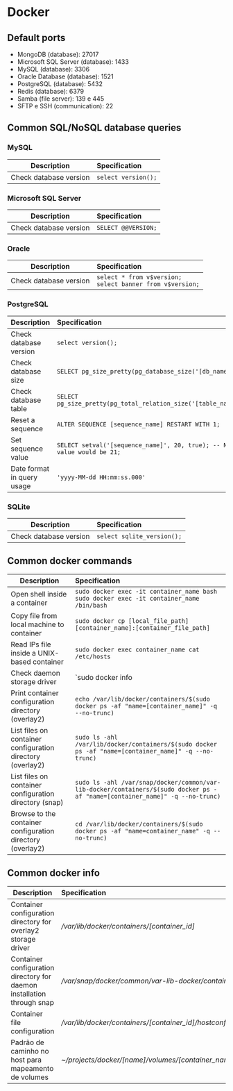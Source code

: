 # Docker

## Default ports
- MongoDB (database): 27017
- Microsoft SQL Server (database): 1433
- MySQL (database): 3306
- Oracle Database (database): 1521
- PostgreSQL (database): 5432
- Redis (database): 6379
- Samba (file server): 139 e 445
- SFTP e SSH (communication): 22

## Common SQL/NoSQL database queries

### MySQL

| Description | Specification |
|-------------|:--------------|
| Check database version | `select version();` |

### Microsoft SQL Server

| Description | Specification |
|-------------|:--------------|
| Check database version | `SELECT @@VERSION;` |

### Oracle

| Description | Specification |
|-------------|:--------------|
| Check database version | `select * from v$version;` <br /> `select banner from v$version;` |

### PostgreSQL

| Description | Specification |
|-------------|:--------------|
| Check database version | `select version();` |
| Check database size | `SELECT pg_size_pretty(pg_database_size('[db_name]'));` |
| Check database table | `SELECT pg_size_pretty(pg_total_relation_size('[table_name]'));` |
| Reset a sequence | `ALTER SEQUENCE [sequence_name] RESTART WITH 1;` |
| Set sequence value | `SELECT setval('[sequence_name]', 20, true); -- Next value would be 21;` |
| Date format in query usage | `'yyyy-MM-dd HH:mm:ss.000'` |

### SQLite

| Description | Specification |
|-------------|:--------------|
| Check database version | `select sqlite_version();` |

## Common docker commands

| Description | Specification |
|-------------|:--------------|
| Open shell inside a container | `sudo docker exec -it container_name bash` <br /> `sudo docker exec -it container_name /bin/bash` |
| Copy file from local machine to container | `sudo docker cp [local_file_path] [container_name]:[container_file_path]` |
| Read IPs file inside a UNIX-based container | `sudo docker exec container_name cat /etc/hosts` |
| Check daemon storage driver | `sudo docker info | grep 'Storage Driver’ -i` |
| Print container configuration directory (overlay2) | `echo /var/lib/docker/containers/$(sudo docker ps -af "name=[container_name]" -q --no-trunc)` |
| List files on container configuration directory (overlay2) | `sudo ls -ahl /var/lib/docker/containers/$(sudo docker ps -af "name=[container_name]" -q --no-trunc)` |
| List files on container configuration directory (snap) | `sudo ls -ahl /var/snap/docker/common/var-lib-docker/containers/$(sudo docker ps -af "name=[container_name]" -q --no-trunc)` |
| Browse to the container configuration directory (overlay2) | `cd /var/lib/docker/containers/$(sudo docker ps -af "name=container_name" -q --no-trunc)` |

## Common docker info

| Description | Specification |
|-------------|:--------------|
| Container configuration directory for overlay2 storage driver | */var/lib/docker/containers/[container_id]* |
| Container configuration directory for daemon installation through snap | */var/snap/docker/common/var-lib-docker/containers/[container_id]* |
| Container file configuration | */var/lib/docker/containers/[container_id]/hostconfig.json* |
| Padrão de caminho no host para mapeamento de volumes | *~/projects/docker/[name]/volumes/[container_name]/[container_directory]* |
